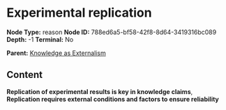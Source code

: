# Experimental replication

**Node Type:** reason
**Node ID:** 788ed6a5-bf58-42f8-8d64-3419316bc089
**Depth:** -1
**Terminal:** No

**Parent:** [Knowledge as Externalism](knowledge-as-externalism-thesis-bfacc8d6-5bee-4a06-880d-a7169e17332f.md)

## Content

**Replication of experimental results is key in knowledge claims**, **Replication requires external conditions and factors to ensure reliability**
